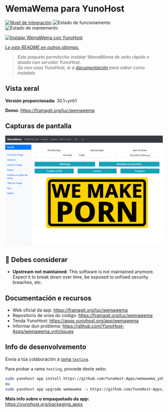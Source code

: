 <!--
NOTA: Este README foi creado automáticamente por <https://github.com/YunoHost/apps/tree/master/tools/readme_generator>
NON debe editarse manualmente.
-->

# WemaWema para YunoHost

[![Nivel de integración](https://dash.yunohost.org/integration/wemawema.svg)](https://dash.yunohost.org/appci/app/wemawema) ![Estado de funcionamento](https://ci-apps.yunohost.org/ci/badges/wemawema.status.svg) ![Estado de mantemento](https://ci-apps.yunohost.org/ci/badges/wemawema.maintain.svg)

[![Instalar WemaWema con YunoHost](https://install-app.yunohost.org/install-with-yunohost.svg)](https://install-app.yunohost.org/?app=wemawema)

*[Le este README en outros idiomas.](./ALL_README.md)*

> *Este paquete permíteche instalar WemaWema de xeito rápido e doado nun servidor YunoHost.*  
> *Se non usas YunoHost, le a [documentación](https://yunohost.org/install) para saber como instalalo.*

## Vista xeral



**Versión proporcionada:** 30.1~ynh1

**Demo:** <https://framagit.org/luc/wemawema>

## Capturas de pantalla

![Captura de pantalla de WemaWema](./doc/screenshots/WemaWema.png)

## :red_circle: Debes considerar

- **Upstream not maintained**: This software is not maintained anymore. Expect it to break down over time, be exposed to unfixed security breaches, etc.

## Documentación e recursos

- Web oficial da app: <https://framagit.org/luc/wemawema>
- Repositorio de orixe do código: <https://framagit.org/luc/wemawema>
- Tenda YunoHost: <https://apps.yunohost.org/app/wemawema>
- Informar dun problema: <https://github.com/YunoHost-Apps/wemawema_ynh/issues>

## Info de desenvolvemento

Envía a túa colaboración á [rama `testing`](https://github.com/YunoHost-Apps/wemawema_ynh/tree/testing).

Para probar a rama `testing`, procede deste xeito:

```bash
sudo yunohost app install https://github.com/YunoHost-Apps/wemawema_ynh/tree/testing --debug
ou
sudo yunohost app upgrade wemawema -u https://github.com/YunoHost-Apps/wemawema_ynh/tree/testing --debug
```

**Máis info sobre o empaquetado da app:** <https://yunohost.org/packaging_apps>
